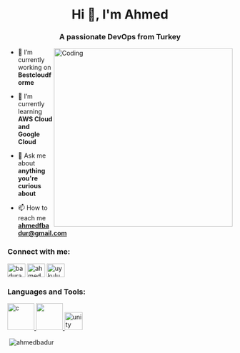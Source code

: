 <h1 align="center">Hi 👋, I'm Ahmed</h1>
<h3 align="center">A passionate DevOps from Turkey</h3>
<img align="right" alt="Coding" width="400" src="https://media.licdn.com/dms/image/C4D12AQHShb1_xKXV1Q/article-inline_image-shrink_400_744/0/1609097819648?e=1723075200&v=beta&t=NjjBX1g5oDkj60jSlMprPb_rwRnZ-v94xeZ2y2j2uWI">

- 🔭 I’m currently working on **Bestcloudforme**

- 🌱 I’m currently learning **AWS Cloud and Google Cloud**

- 💬 Ask me about **anything you're curious about**

- 📫 How to reach me **ahmedfbadur@gmail.com**

<h3 align="left">Connect with me:</h3>
<p align="left">
<a href="https://twitter.com/badurahmed" target="blank"><img align="center" src="https://raw.githubusercontent.com/rahuldkjain/github-profile-readme-generator/master/src/images/icons/Social/twitter.svg" alt="badurahmed" height="30" width="40" /></a>
<a href="https://linkedin.com/in/ahmedbadur" target="blank"><img align="center" src="https://raw.githubusercontent.com/rahuldkjain/github-profile-readme-generator/master/src/images/icons/Social/linked-in-alt.svg" alt="ahmedbaur" height="30" width="40" /></a>
<a href="https://instagram.com/uykulumimar" target="blank"><img align="center" src="https://raw.githubusercontent.com/rahuldkjain/github-profile-readme-generator/master/src/images/icons/Social/instagram.svg" alt="uykulumimar" height="30" width="40" /></a>
</p>

<h3 align="left">Languages and Tools:</h3>
<p align="left"> <a href="https://www.cprogramming.com/" target="_blank" rel="noreferrer"> <img src="https://cdn.iconscout.com/icon/free/png-256/free-amazon-aws-3521268-2944772.png" alt="c" width="60" height="60"/> </a> <a href="https://www.w3schools.com/cs/" target="_blank" rel="noreferrer"> <img src="https://cdn.icon-icons.com/icons2/2642/PNG/512/google_cloud_logo_icon_159333.png" width="60" height="60"/> </a> <a href="https://unity.com/" target="_blank" rel="noreferrer"> <img src="https://www.vectorlogo.zone/logos/unity3d/unity3d-icon.svg" alt="unity" width="40" height="40"/> </a>
  
  
  

<p>&nbsp;<img align="center" src="https://github-readme-stats.vercel.app/api?username=ahmedbadur&show_icons=true&locale=en" alt="ahmedbadur" /></p>

